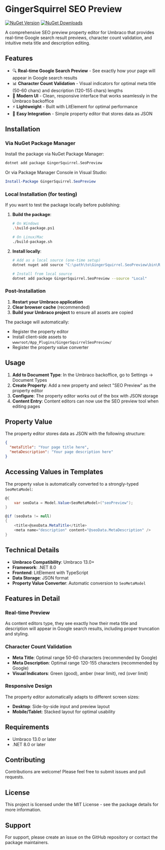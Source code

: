 # GingerSquirrel SEO Preview

[![NuGet Version](https://img.shields.io/nuget/v/GingerSquirrel.SeoPreview.svg)](https://www.nuget.org/packages/GingerSquirrel.SeoPreview/)
[![NuGet Downloads](https://img.shields.io/nuget/dt/GingerSquirrel.SeoPreview.svg)](https://www.nuget.org/packages/GingerSquirrel.SeoPreview/)

A comprehensive SEO preview property editor for Umbraco that provides real-time Google search result previews, character count validation, and intuitive meta title and description editing.

## Features

- 🔍 **Real-time Google Search Preview** - See exactly how your page will appear in Google search results
- 📊 **Character Count Validation** - Visual indicators for optimal meta title (50-60 chars) and description (120-155 chars) lengths
- 🎨 **Modern UI** - Clean, responsive interface that works seamlessly in the Umbraco backoffice
- ⚡ **Lightweight** - Built with LitElement for optimal performance
- 🔧 **Easy Integration** - Simple property editor that stores data as JSON

## Installation

### Via NuGet Package Manager

Install the package via NuGet Package Manager:

```bash
dotnet add package GingerSquirrel.SeoPreview
```

Or via Package Manager Console in Visual Studio:

```powershell
Install-Package GingerSquirrel.SeoPreview
```

### Local Installation (for testing)

If you want to test the package locally before publishing:

1. **Build the package**:
   ```bash
   # On Windows
   .\build-package.ps1
   
   # On Linux/Mac
   ./build-package.sh
   ```

2. **Install locally**:
   ```bash
   # Add as a local source (one-time setup)
   dotnet nuget add source "C:\path\to\GingerSquirrel.SeoPreview\bin\Release" --name "Local"
   
   # Install from local source
   dotnet add package GingerSquirrel.SeoPreview --source "Local"
   ```

### Post-Installation

1. **Restart your Umbraco application**
2. **Clear browser cache** (recommended)
3. **Build your Umbraco project** to ensure all assets are copied

The package will automatically:
- Register the property editor
- Install client-side assets to `wwwroot/App_Plugins/GingerSquirrelSeoPreview/`
- Register the property value converter

## Usage

1. **Add to Document Type**: In the Umbraco backoffice, go to Settings → Document Types
2. **Create Property**: Add a new property and select "SEO Preview" as the property editor
3. **Configure**: The property editor works out of the box with JSON storage
4. **Content Entry**: Content editors can now use the SEO preview tool when editing pages

## Property Value

The property editor stores data as JSON with the following structure:

```json
{
  "metaTitle": "Your page title here",
  "metaDescription": "Your page description here"
}
```

## Accessing Values in Templates

The property value is automatically converted to a strongly-typed `SeoMetaModel`:

```csharp
@{
    var seoData = Model.Value<SeoMetaModel>("seoPreview");
}

@if (seoData != null)
{
    <title>@seoData.MetaTitle</title>
    <meta name="description" content="@seoData.MetaDescription" />
}
```

## Technical Details

- **Umbraco Compatibility**: Umbraco 13.0+
- **Framework**: .NET 8.0
- **Frontend**: LitElement with TypeScript
- **Data Storage**: JSON format
- **Property Value Converter**: Automatic conversion to `SeoMetaModel`

## Features in Detail

### Real-time Preview
As content editors type, they see exactly how their meta title and description will appear in Google search results, including proper truncation and styling.

### Character Count Validation
- **Meta Title**: Optimal range 50-60 characters (recommended by Google)
- **Meta Description**: Optimal range 120-155 characters (recommended by Google)
- **Visual Indicators**: Green (good), amber (near limit), red (over limit)

### Responsive Design
The property editor automatically adapts to different screen sizes:
- **Desktop**: Side-by-side input and preview layout
- **Mobile/Tablet**: Stacked layout for optimal usability

## Requirements

- Umbraco 13.0 or later
- .NET 8.0 or later

## Contributing

Contributions are welcome! Please feel free to submit issues and pull requests.

## License

This project is licensed under the MIT License - see the package details for more information.

## Support

For support, please create an issue on the GitHub repository or contact the package maintainers.
